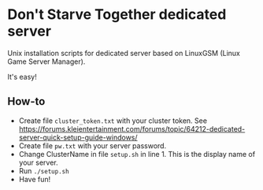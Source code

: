 # Don't Starve Together dedicated server
Unix installation scripts for dedicated server based on LinuxGSM (Linux Game Server Manager). 

It's easy!

## How-to

* Create file ``cluster_token.txt`` with your cluster token. See https://forums.kleientertainment.com/forums/topic/64212-dedicated-server-quick-setup-guide-windows/
* Create file ``pw.txt`` with your server password.
* Change ClusterName in file ``setup.sh`` in line 1. This is the display name of your server.
* Run ``./setup.sh``
* Have fun!
